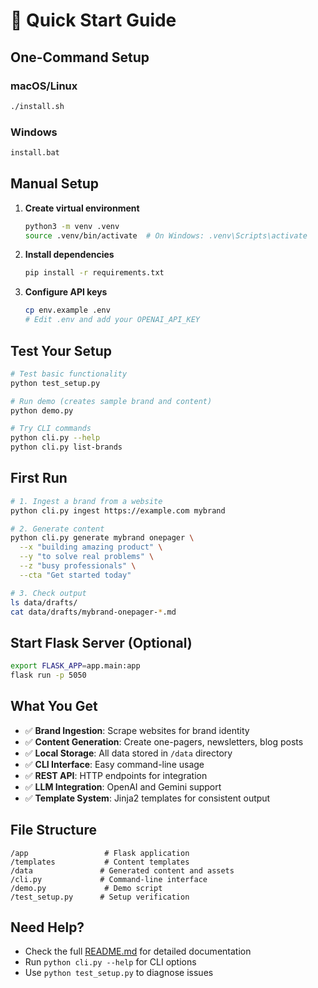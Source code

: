# 🚀 Quick Start Guide

## One-Command Setup

### macOS/Linux
```bash
./install.sh
```

### Windows
```cmd
install.bat
```

## Manual Setup

1. **Create virtual environment**
   ```bash
   python3 -m venv .venv
   source .venv/bin/activate  # On Windows: .venv\Scripts\activate
   ```

2. **Install dependencies**
   ```bash
   pip install -r requirements.txt
   ```

3. **Configure API keys**
   ```bash
   cp env.example .env
   # Edit .env and add your OPENAI_API_KEY
   ```

## Test Your Setup

```bash
# Test basic functionality
python test_setup.py

# Run demo (creates sample brand and content)
python demo.py

# Try CLI commands
python cli.py --help
python cli.py list-brands
```

## First Run

```bash
# 1. Ingest a brand from a website
python cli.py ingest https://example.com mybrand

# 2. Generate content
python cli.py generate mybrand onepager \
  --x "building amazing product" \
  --y "to solve real problems" \
  --z "busy professionals" \
  --cta "Get started today"

# 3. Check output
ls data/drafts/
cat data/drafts/mybrand-onepager-*.md
```

## Start Flask Server (Optional)

```bash
export FLASK_APP=app.main:app
flask run -p 5050
```

## What You Get

- ✅ **Brand Ingestion**: Scrape websites for brand identity
- ✅ **Content Generation**: Create one-pagers, newsletters, blog posts
- ✅ **Local Storage**: All data stored in `/data` directory
- ✅ **CLI Interface**: Easy command-line usage
- ✅ **REST API**: HTTP endpoints for integration
- ✅ **LLM Integration**: OpenAI and Gemini support
- ✅ **Template System**: Jinja2 templates for consistent output

## File Structure

```
/app                 # Flask application
/templates           # Content templates
/data               # Generated content and assets
/cli.py             # Command-line interface
/demo.py             # Demo script
/test_setup.py      # Setup verification
```

## Need Help?

- Check the full [README.md](README.md) for detailed documentation
- Run `python cli.py --help` for CLI options
- Use `python test_setup.py` to diagnose issues 